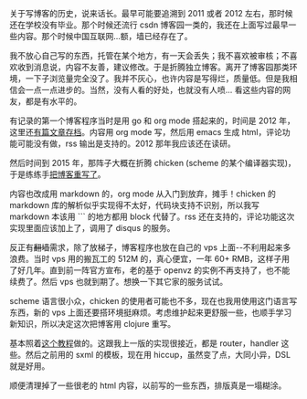 关于写博客的历史，说来话长。最早可能要追溯到 2011 或者 2012 左右，那时候还在学校没有毕业。那个时候还流行 csdn 博客园一类的，我还在上面写过最早一些内容。那个时候中国互联网...额，墙已经存在了。

我不放心自己写的东西，托管在某个地方，有一天会丢失；我不喜欢被审核；不喜欢收到消息说，内容不友善，建议修改。于是折腾独立博客。离开了博客园那类环境，一下子浏览量完全没了。我并不灰心，也许内容是写得烂，质量低。但是我相信会一点一点进步的。当然，没有人看的好处，也就没有人喷... 看这些内容的网友，都是有水平的。

有记录的第一个博客程序当时是用 go 和 org mode 搭起来的，时间是 2012 年，这里还[有篇文章存档](go-org-mode-blog.md)。内容用 org mode 写，然后用 emacs 生成 html，评论功能可能没有做，rss 输出是支持的。2012 那年我应该还在读研。

然后时间到 2015 年，那阵子大概在折腾 chicken (scheme 的某个编译器实现)，于是练练手[把博客重写了](chicken-scheme-practice2.md)。

内容也改成用 markdown 的，org mode 从入门到放弃，摊手！chicken 的 markdown 库的解析似乎实现得不太好，代码块支持不识别，所以我写 markdown 本该用 ``` 的地方都用 block 代替了。rss 还在支持的，评论功能这次实现里面应该加上了，调用了 disqus 的服务。

反正有~~翻墙~~需求，除了放梯子，博客程序也放在自己的 vps 上面--不利用起来多浪费。当时 vps 用的搬瓦工的 512M 的，真心便宜，一年 60+ RMB，这样子用了好几年。直到前一阵官方宣布，老的基于 openvz 的实例不再支持了，也不能续费了。然后 vps 也就到期了。想换一下其它家的服务试试。

scheme 语言很小众，chicken 的使用者可能也不多，现在也我用使用这门语言写东西，新的 vps 上面还要搭环境挺麻烦。考虑维护起来更舒服一些，也顺手学习新知识，所以决定这次把博客用 clojure 重写。

基本照着[这个教程](https://practicalli.github.io/clojure-webapps/)做的。这跟我上一版的实现很接近，都是 router，handler 这些。然后之前用的 sxml 的模板，现在用 hiccup，虽然变了点，大同小异，DSL 就是好用。

顺便清理掉了一些很老的 html 内容，以前写的一些东西，排版真是一塌糊涂。

